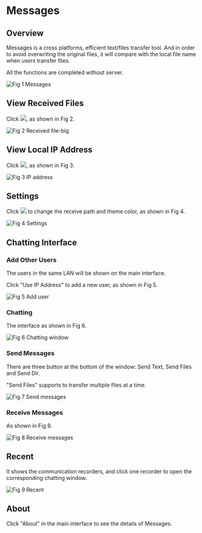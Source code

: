 # Messages
## Overview
Messages is a cross platforms, efficient text/files transfer tool. And in order to avoid overwriting the original files, it will compare with the local file name when users transfer files.

All the functions are completed without server. 

![Fig 1 Messages](image/1.png)
<br>

## View Received Files
Click ![](image/icon1.png), as shown in Fig 2.

![Fig 2 Received file-big](image/2.png)
<br>

## View Local IP Address
Click ![](image/icon3.png), as shown in Fig 3.

![Fig 3 IP address](image/3.png)
<br>

## Settings
Click ![](image/icon2.png) to change the receive path and theme color, as shown in Fig 4.

![Fig 4 Settings](image/4.png)

## Chatting Interface
### Add Other Users
The users in the same LAN will be shown on the main interface. 

Click "Use IP Address" to add a new user, as shown in Fig 5.

![Fig 5 Add user](image/5.png)

### Chatting
The interface as shown in Fig 6. 

![Fig 6 Chatting window](image/6.png)

### Send Messages
There are three button at the bottom of the window: Send Text, Send Files and Send Dir.

"Send Files" supports to transfer multiple files at a time.

![Fig 7 Send messages](image/7.png)

### Receive Messages
As shown in Fig 8.

![Fig 8 Receive messages](image/8.png)
<br>

## Recent
It shows the communication recorders, and click one recorder to open the corresponding chatting window.

![Fig 9 Recent](image/9.png)
<br>

## About
Click "About" in the main interface to see the details of Messages.
